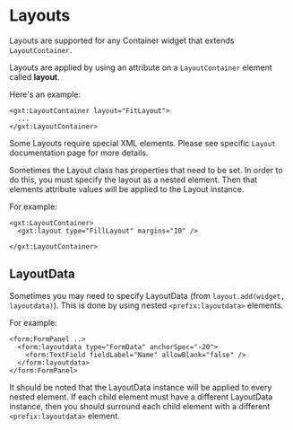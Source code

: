 # Layouts #

Layouts are supported for any Container widget that extends `LayoutContainer`.

Layouts are applied by using an attribute on a `LayoutContainer` element called **layout**.

Here's an example:
```
<gxt:LayoutContainer layout="FitLayout">
  ...
</gxt:LayoutContainer>
```

Some Layouts require special XML elements.  Please see specific `Layout` documentation page for more details.

Sometimes the Layout class has properties that need to be set.  In order to do this, you must specify the layout as a nested element.  Then that elements attribute values will be applied to the Layout instance.

For example:
```
<gxt:LayoutContainer>
  <gxt:layout type="FillLayout" margins="10" />

</gxt:LayoutContainer>
```

## LayoutData ##
Sometimes you may need to specify LayoutData (from `layout.add(widget, layoutdata)`).  This is done by using nested `<prefix:layoutdata>` elements.

For example:
```
<form:FormPanel ..>
  <form:layoutdata type="FormData" anchorSpec="-20">
    <form:TextField fieldLabel="Name" allowBlank="false" />
  </form:layoutdata>
</form:FormPanel>
```

It should be noted that the LayoutData instance will be applied to every nested element.  If each child element must have a different LayoutData instance, then you should surround each child element with a different `<prefix:layoutdata>` element.